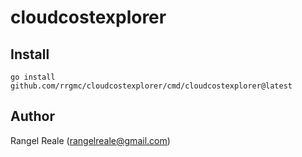 # cloudcostexplorer

## Install

```shell
go install github.com/rrgmc/cloudcostexplorer/cmd/cloudcostexplorer@latest
```

## Author

Rangel Reale (rangelreale@gmail.com)
